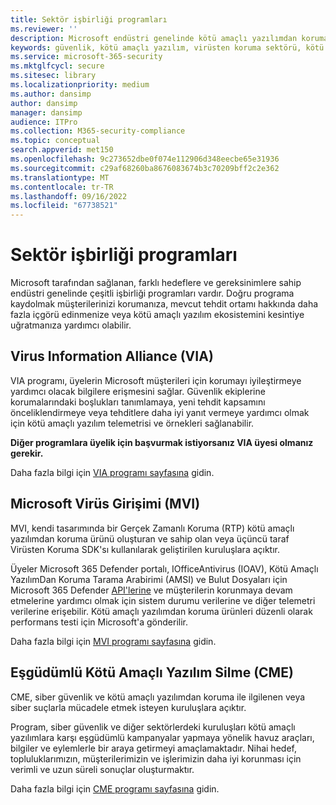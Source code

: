 ```yaml
---
title: Sektör işbirliği programları
ms.reviewer: ''
description: Microsoft endüstri genelinde kötü amaçlı yazılımdan koruma - Virus Information Alliance (VIA), Microsoft Virüs Girişimi (MVI) ve Eşgüdümlü Kötü Amaçlı Yazılım Silme (CME) ile ilgili çeşitli işbirliğine dayalı programlar vardır
keywords: güvenlik, kötü amaçlı yazılım, virüsten koruma sektörü, kötü amaçlı yazılımdan koruma Sektörü, işbirliği programları, alliances, Virus Information Alliance, Microsoft Virüs Girişimi, Eşgüdümlü Kötü Amaçlı Yazılım Silme, WDSI, MMPC, Microsoft Kötü Amaçlı Yazılımdan Koruma Merkezi, ortaklıklar
ms.service: microsoft-365-security
ms.mktglfcycl: secure
ms.sitesec: library
ms.localizationpriority: medium
ms.author: dansimp
author: dansimp
manager: dansimp
audience: ITPro
ms.collection: M365-security-compliance
ms.topic: conceptual
search.appverid: met150
ms.openlocfilehash: 9c273652dbe0f074e112906d348eecbe65e31936
ms.sourcegitcommit: c29af68260ba8676083674b3c70209bff2c2e362
ms.translationtype: MT
ms.contentlocale: tr-TR
ms.lasthandoff: 09/16/2022
ms.locfileid: "67738521"
---
```

# <a name="industry-collaboration-programs"></a>Sektör işbirliği programları

Microsoft tarafından sağlanan, farklı hedeflere ve gereksinimlere sahip endüstri genelinde çeşitli işbirliği programları vardır. Doğru programa kaydolmak müşterilerinizi korumanıza, mevcut tehdit ortamı hakkında daha fazla içgörü edinmenize veya kötü amaçlı yazılım ekosistemini kesintiye uğratmanıza yardımcı olabilir.

## <a name="virus-information-alliance-via"></a>Virus Information Alliance (VIA)

VIA programı, üyelerin Microsoft müşterileri için korumayı iyileştirmeye yardımcı olacak bilgilere erişmesini sağlar. Güvenlik ekiplerine korumalarındaki boşlukları tanımlamaya, yeni tehdit kapsamını önceliklendirmeye veya tehditlere daha iyi yanıt vermeye yardımcı olmak için kötü amaçlı yazılım telemetrisi ve örnekleri sağlanabilir.

**Diğer programlara üyelik için başvurmak istiyorsanız VIA üyesi olmanız gerekir.**

Daha fazla bilgi için [VIA programı sayfasına](virus-information-alliance-criteria.md) gidin.

## <a name="microsoft-virus-initiative-mvi"></a>Microsoft Virüs Girişimi (MVI)

MVI, kendi tasarımında bir Gerçek Zamanlı Koruma (RTP) kötü amaçlı yazılımdan koruma ürünü oluşturan ve sahip olan veya üçüncü taraf Virüsten Koruma SDK'sı kullanılarak geliştirilen kuruluşlara açıktır.

Üyeler Microsoft 365 Defender portalı, IOfficeAntivirus (IOAV), Kötü Amaçlı YazılımDan Koruma Tarama Arabirimi (AMSI) ve Bulut Dosyaları için Microsoft 365 Defender [API'lerine](../defender/api-overview.md) ve müşterilerin korunmaya devam etmelerine yardımcı olmak için sistem durumu verilerine ve diğer telemetri verilerine erişebilir. Kötü amaçlı yazılımdan koruma ürünleri düzenli olarak performans testi için Microsoft'a gönderilir.

Daha fazla bilgi için [MVI programı sayfasına](virus-initiative-criteria.md) gidin.

## <a name="coordinated-malware-eradication-cme"></a>Eşgüdümlü Kötü Amaçlı Yazılım Silme (CME)

CME, siber güvenlik ve kötü amaçlı yazılımdan koruma ile ilgilenen veya siber suçlarla mücadele etmek isteyen kuruluşlara açıktır.

Program, siber güvenlik ve diğer sektörlerdeki kuruluşları kötü amaçlı yazılımlara karşı eşgüdümlü kampanyalar yapmaya yönelik havuz araçları, bilgiler ve eylemlerle bir araya getirmeyi amaçlamaktadır. Nihai hedef, topluluklarımızın, müşterilerimizin ve işlerimizin daha iyi korunması için verimli ve uzun süreli sonuçlar oluşturmaktır.

Daha fazla bilgi için [CME programı sayfasına](coordinated-malware-eradication.md) gidin.
